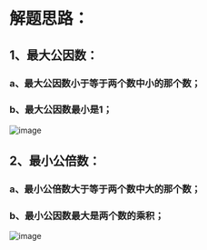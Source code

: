 # 解题思路：
## 1、最大公因数：
### a、最大公因数小于等于两个数中小的那个数；
### b、最大公因数最小是1；
![image](https://github.com/sinary-sys/c-study/blob/master/pictures/%E6%9C%80%E5%A4%A7%E5%85%AC%E5%9B%A0%E6%95%B0%E6%B5%81%E7%A8%8B%E5%9B%BE.jpg)


## 2、最小公倍数：
### a、最小公倍数大于等于两个数中大的那个数；
### b、最小公因数最大是两个数的乘积；

![image](https://github.com/sinary-sys/c-study/blob/master/pictures/3-10.png)
